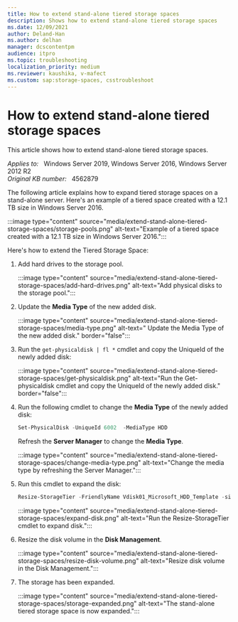 ```yaml
---
title: How to extend stand-alone tiered storage spaces
description: Shows how to extend stand-alone tiered storage spaces
ms.date: 12/09/2021
author: Deland-Han
ms.author: delhan
manager: dcscontentpm
audience: itpro
ms.topic: troubleshooting
localization_priority: medium
ms.reviewer: kaushika, v-mafect
ms.custom: sap:storage-spaces, csstroubleshoot
---
```

# How to extend stand-alone tiered storage spaces

This article shows how to extend stand-alone tiered storage spaces.

_Applies to:_ &nbsp; Windows Server 2019, Windows Server 2016, Windows Server 2012 R2  
_Original KB number:_ &nbsp; 4562879

The following article explains how to expand tiered storage spaces on a stand-alone server. Here's an example of a tiered space created with a 12.1 TB size in Windows Server 2016.  

:::image type="content" source="media/extend-stand-alone-tiered-storage-spaces/storage-pools.png" alt-text="Example of a tiered space created with a 12.1 TB size in Windows Server 2016.":::

Here's how to extend the Tiered Storage Space:  

1. Add hard drives to the storage pool.

    :::image type="content" source="media/extend-stand-alone-tiered-storage-spaces/add-hard-drives.png" alt-text="Add physical disks to the storage pool.":::
  
2. Update the **Media Type** of the new added disk.

    :::image type="content" source="media/extend-stand-alone-tiered-storage-spaces/media-type.png" alt-text=" Update the Media Type of the new added disk." border="false":::
  
3. Run the `get-physicaldisk | fl *` cmdlet and copy the UniqueId of the newly added disk:

    :::image type="content" source="media/extend-stand-alone-tiered-storage-spaces/get-physicaldisk.png" alt-text="Run the Get-physicaldisk cmdlet and copy the UniqueId of the newly added disk." border="false":::  

4. Run the following cmdlet to change the **Media Type** of the newly added disk:

    ```powershell
    Set-PhysicalDisk -UniqueId 6002  -MediaType HDD
    ```

    Refresh the **Server Manager**  to change the **Media Type**.

    :::image type="content" source="media/extend-stand-alone-tiered-storage-spaces/change-media-type.png" alt-text="Change the media type by refreshing the Server Manager.":::

5. Run this cmdlet to expand the disk:

    ```powershell
    Resize-StorageTier -FriendlyName Vdisk01_Microsoft_HDD_Template -size 16.1TB
    ```

    :::image type="content" source="media/extend-stand-alone-tiered-storage-spaces/expand-disk.png" alt-text="Run the Resize-StorageTier cmdlet to expand disk.":::

6. Resize the disk volume in the **Disk Management**.

    :::image type="content" source="media/extend-stand-alone-tiered-storage-spaces/resize-disk-volume.png" alt-text="Resize disk volume in the Disk Management.":::

7. The storage has been expanded.

    :::image type="content" source="media/extend-stand-alone-tiered-storage-spaces/storage-expanded.png" alt-text="The stand-alone tiered storage space is now expanded.":::

